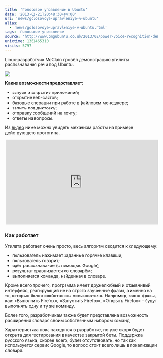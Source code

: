 ```yaml
---
title: 'Голосовое управление в Ubuntu'
date: '2013-02-21T20:48:30+04:00'
uri: 'news/golosovoye-upravleniye-v-ubuntu'
alias: 
  - 'news/golosovoye-upravleniye-v-ubuntu.html'
tags: 'Голосовое управление'
source: 'http://www.omgubuntu.co.uk/2013/02/power-voice-recognition-demoed-for-ubuntu-video'
unixtime: 1361465310
visits: 5797
---
```

Linux-разработчик McClain провёл демонстрацию утилиты распознавания речи под Ubuntu.

[![](img/2013/02/21/20-00/voice-control-8495706400-o.jpg)](img/2013/02/21/20-00/voice-control-8495706400-o.jpg)

**Какие возможности предоставляет:**

*   запуск и закрытие приложений;
*   открытие веб-сайтов;
*   базовые операции при работе в файловом менеджере;
*   запись под диктовку;
*   отправку сообщений на почту;
*   ответы на вопросы.

Из [видео](http://youtu.be/HfrQrjH3AGw) ниже можно увидеть механизм работы на примере действующего прототипа.

 <iframe width="500" height="281" src="http://www.youtube.com/embed/HfrQrjH3AGw" frameborder="0" allowfullscreen=""></iframe>

### Как работает

Утилита работает очень просто, весь алгоритм сводится к следующему:

*   пользователь нажимает заданные горячие клавиши;
*   пользователь говорит;
*   идёт распознавание (с помощью Google);
*   результат сравнивается со словарём;
*   выполняется команда, найденная в словаре.

Кроме всего прочего, программа имеет дружелюбный и отзывчивый интерфейс, реагирующий не на строго заученные фразы, а именно на те, которые более свойственны пользователю. Например, такие фразы, как: «Выполнить Firefox», «Запустить Firefox», «Открыть Firefox» – будут выполнять одну и ту же команду.

Более того, разработчикам также будет представлена возможность расширения словаря своим собственным набором команд.

Характеристика пока находится в разработке, но уже скоро будет открыта для тестирования в качестве закрытой беты. Поддержка русского языка, скорее всего, будет отсутствовать, но так как используется сервис Google, то вопрос стоит всего лишь в локализации словаря.
